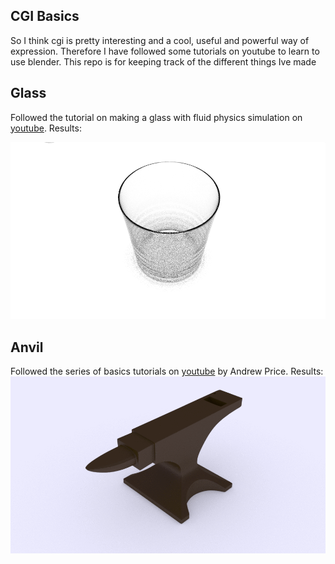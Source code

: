 ## CGI Basics

So I think cgi is pretty interesting and a cool, useful and powerful way of expression.  Therefore I have followed some tutorials on youtube to learn to use blender.  This repo is for keeping track of the different things Ive made

## Glass

Followed the tutorial on making a glass with fluid physics simulation on [youtube](https://www.youtube.com/watch?v=YgwKPP2ZEjI). Results:

![glass gif](glass/render/renders_1.gif)


## Anvil

Followed the series of basics tutorials on [youtube](https://www.youtube.com/watch?v=yi87Dap_WOc) by Andrew Price. Results:
![Anvil gif](anvil/render/renders_1.gif)
